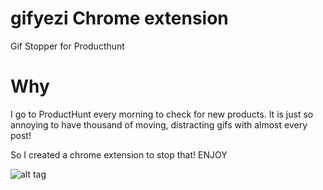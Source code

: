 # gifyezi Chrome extension
Gif Stopper for Producthunt


# Why

I go to ProductHunt every morning to check for new products.
It is just so annoying to have thousand of moving, distracting gifs with almost every post!

So I created a chrome extension to stop that!
ENJOY









![alt tag](https://github.com/dhayhak/gifyezi-Producthunt-Gif-Stopper-/blob/master/2016-12-06_10h25_43.gif)
